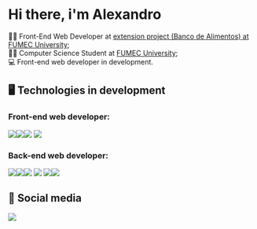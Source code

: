 # Hi there, i'm Alexandro

👩‍💻 Front-End Web Developer at <a href="https://www.fumec.br" target="_blank">extension project (Banco de Alimentos) at FUMEC University</a>; <br>
🧑‍🎓 Computer Science Student at <a href="https://www.fumec.br" target="_blank">FUMEC University</a>; <br>
💻 Front-end web developer in development.

## 🖥️ Technologies in development

### Front-end web developer:
<img src="https://img.shields.io/badge/HTML5-E34F26?style=for-the-badge&logo=html5&logoColor=white"/><img src="https://img.shields.io/badge/CSS3-1572B6?style=for-the-badge&logo=css3&logoColor=white"/><img src="https://img.shields.io/badge/JAVASCRIPT-black?style=for-the-badge&logo=Javascript"/>
<img src="https://img.shields.io/badge/ANGULAR-black?style=for-the-badge&logo=angular&logoColor=red"/>

### Back-end web developer:
<img src="https://img.shields.io/badge/C%23-black?style=for-the-badge&logo=c%20sharp"/><img src="https://img.shields.io/badge/JAVA-red?style=for-the-badge"/><img src="https://img.shields.io/badge/C-black?style=for-the-badge&logo=c"/>
<img src="https://img.shields.io/badge/ASP.NET-red?style=for-the-badge&logo=.net"/>
<img src="https://img.shields.io/badge/SQL%20SERVER-blue?style=for-the-badge"/><img src="https://img.shields.io/badge/Mysql-black?style=for-the-badge&logo=mysql&logoColor=white"/>

## 📱 Social media
<a href="https://www.linkedin.com/in/alexandro-silva-940ab8109/" target="_blank">
  <img src="https://img.shields.io/badge/-LinkedIn-%230077B5?style=for-the-badge&logo=linkedin&logoColor=white" target="_blank">
</a>

